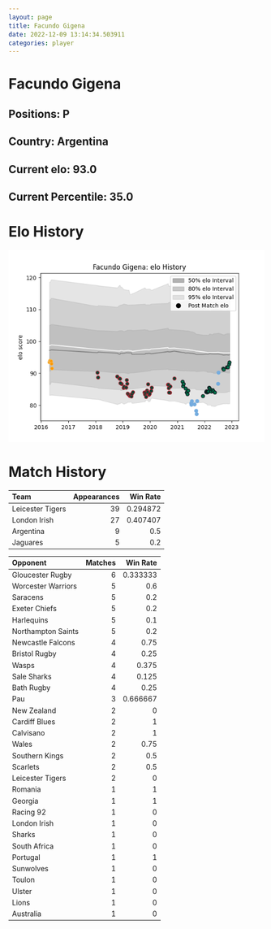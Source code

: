 ```yaml
---  
layout: page  
title: Facundo Gigena  
date: 2022-12-09 13:14:34.503911  
categories: player  
---
```

# Facundo Gigena

## Positions: P

## Country: Argentina

## Current elo: 93.0

## Current Percentile: 35.0

# Elo History


![elo history](history_FacundoGigena.png)
# Match History


| Team             |   Appearances |   Win Rate |
|:-----------------|--------------:|-----------:|
| Leicester Tigers |            39 |   0.294872 |
| London Irish     |            27 |   0.407407 |
| Argentina        |             9 |   0.5      |
| Jaguares         |             5 |   0.2      |

| Opponent           |   Matches |   Win Rate |
|:-------------------|----------:|-----------:|
| Gloucester Rugby   |         6 |   0.333333 |
| Worcester Warriors |         5 |   0.6      |
| Saracens           |         5 |   0.2      |
| Exeter Chiefs      |         5 |   0.2      |
| Harlequins         |         5 |   0.1      |
| Northampton Saints |         5 |   0.2      |
| Newcastle Falcons  |         4 |   0.75     |
| Bristol Rugby      |         4 |   0.25     |
| Wasps              |         4 |   0.375    |
| Sale Sharks        |         4 |   0.125    |
| Bath Rugby         |         4 |   0.25     |
| Pau                |         3 |   0.666667 |
| New Zealand        |         2 |   0        |
| Cardiff Blues      |         2 |   1        |
| Calvisano          |         2 |   1        |
| Wales              |         2 |   0.75     |
| Southern Kings     |         2 |   0.5      |
| Scarlets           |         2 |   0.5      |
| Leicester Tigers   |         2 |   0        |
| Romania            |         1 |   1        |
| Georgia            |         1 |   1        |
| Racing 92          |         1 |   0        |
| London Irish       |         1 |   0        |
| Sharks             |         1 |   0        |
| South Africa       |         1 |   0        |
| Portugal           |         1 |   1        |
| Sunwolves          |         1 |   0        |
| Toulon             |         1 |   0        |
| Ulster             |         1 |   0        |
| Lions              |         1 |   0        |
| Australia          |         1 |   0        |